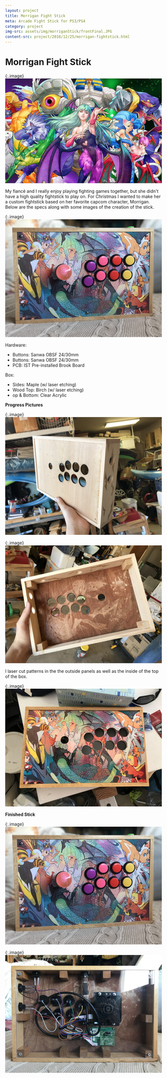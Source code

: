 ```yaml
---
layout: project
title: Morrigan Fight Stick
meta: Arcade Fight Stick for PS3/PS4
category: project
img-src: assets/img/morriganStick/frontFinal.JPG
content-src: project/2018/12/25/morrigan-fightstick.html
---
```


# Morrigan Fight Stick

{:.image}
![Alt text](assets/img/morriganStick/morrigan-darkstalkers.jpg "My Title")

My fiancé and I really enjoy playing fighting games together, but she didn't
have a high quality fightstick to play on. For Christmas I wanted to make her a custom fightstick based on her favorite capcom character, Morrigan. Below are the specs along with some images of the creation of the stick.

{:.image}
![Alt text](assets/img/morriganStick/frontFinal.JPG "My Title")

<div class='bullet-box'>
  <span>Hardware:</span>
  <ul>
    <li>Buttons: Sanwa OBSF 24/30mm</li>
    <li>Buttons: Sanwa OBSF 24/30mm</li>
    <li>PCB: IST Pre-installed Brook Board</li>
  </ul>
  <span>Box:</span>
  <ul>
    <li>Sides: Maple (w/ laser etching)</li>
    <li>Wood Top: Birch (w/ laser etching)</li>
    <li>op & Bottom: Clear Acrylic</li>
  </ul>
</div>

**Progress Pictures**

{:.image}
![Alt text](assets/img/morriganStick/wood_box.JPG "My Title")

{:.image}
![Alt text](assets/img/morriganStick/box_inside.JPG "My Title")

I laser cut patterns in the the outside panels as well as the
inside of the top of the box.

{:.image}
![Alt text](assets/img/morriganStick/artwork.JPG "My Title")

**Finished Stick**

{:.image}
![Alt text](assets/img/morriganStick/frontFinal.JPG "My Title")

{:.image}
![Alt text](assets/img/morriganStick/inside.JPG "My Title")